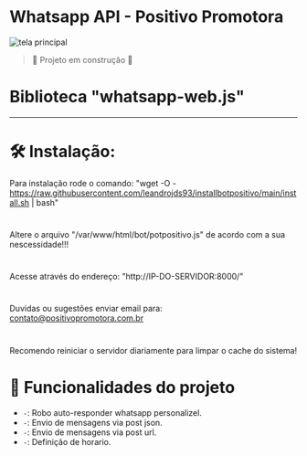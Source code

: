# Whatsapp API - Positivo Promotora
![tela principal](https://i.ibb.co/hWVSLSr/Screenshot-3.png)
> :construction: Projeto em construção :construction:
# Biblioteca "whatsapp-web.js"
****
# 🛠️ Instalação:
Para instalação rode o comando: "wget -O - https://raw.githubusercontent.com/leandrojds93/installbotpositivo/main/install.sh | bash"
#
Altere o arquivo "/var/www/html/bot/potpositivo.js" de acordo com a sua nescessidade!!!
#
Acesse através do endereço: "http://IP-DO-SERVIDOR:8000/"
#
Duvidas ou sugestões enviar email para: contato@positivopromotora.com.br
#
Recomendo reiniciar o servidor diariamente para limpar o cache do sistema!
# :hammer: Funcionalidades do projeto

- `-`: Robo auto-responder whatsapp personalizel.
- `-`: Envio de mensagens via post json.
- `-`: Envio de mensagens via post url.
- `-`: Definição de horario.
